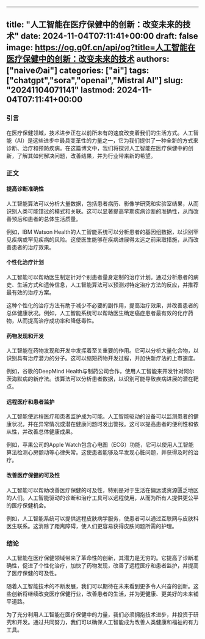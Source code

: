 
---
title: "人工智能在医疗保健中的创新：改变未来的技术"
date: 2024-11-04T07:11:41+00:00
draft: false
image: https://og.g0f.cn/api/og?title=人工智能在医疗保健中的创新：改变未来的技术
authors: ["naiveのai"]
categories: ["ai"]
tags: ["chatgpt","sora","openai","Mistral AI"]
slug: "20241104071141"
lastmod: 2024-11-04T07:11:41+00:00
---
### 引言

在医疗保健领域，技术进步正在以前所未有的速度改变着我们的生活方式。人工智能（AI）是这些进步中最具变革性的力量之一，它为我们提供了一种全新的方式来诊断、治疗和预防疾病。在这篇博文中，我们将探讨人工智能在医疗保健中的创新，了解其如何解决问题，改善结果，并为行业带来新的希望。

### 正文

#### 提高诊断准确性

人工智能算法可以分析大量数据，包括患者病历、影像学研究和实验室结果，从而识别人类可能错过的模式和关联。这可以显著提高早期疾病诊断的准确性，从而改善预后和患者的总体生活质量。

例如，IBM Watson Health的人工智能系统可以分析患者的基因组数据，以识别罕见疾病或罕见疾病的风险。这使医生能够在疾病进展得太远之前采取措施，从而改善患者的治疗效果。

#### 个性化治疗计划

人工智能可以帮助医生制定针对个别患者量身定制的治疗计划。通过分析患者的病史、生活方式和遗传信息，人工智能算法可以预测对特定治疗方法的反应，并推荐最有效的治疗方案。

这种个性化的治疗方法有助于减少不必要的副作用，提高治疗效果，并改善患者的总体健康状况。例如，人工智能系统可以帮助医生确定癌症患者最有效的化疗药物，从而提高治疗成功率和降低毒性。

#### 药物发现和开发

人工智能在药物发现和开发中发挥着至关重要的作用。它可以分析大量化合物，以识别具有治疗潜力的分子。这可以缩短药物开发过程，并加快新疗法的上市速度。

例如，谷歌的DeepMind Health与制药公司合作，使用人工智能来开发针对阿尔茨海默病的新疗法。该算法可以分析患者数据，以识别可能导致疾病进展的潜在靶点。

#### 远程医疗和患者监护

人工智能使远程医疗和患者监护成为可能。人工智能驱动的设备可以监测患者的健康状况，并在异常情况或潜在健康问题时发出警报。这可以提高患者的便利性和依从性，并改善总体健康成果。

例如，苹果公司的Apple Watch包含心电图（ECG）功能，它可以使用人工智能算法检测心房颤动等心律失常。这使患者能够及早发现心脏问题，并获得及时的治疗。

#### 改善医疗保健的可及性

人工智能可以帮助改善医疗保健的可及性，特别是对于生活在偏远或资源匮乏地区的人们。人工智能驱动的诊断和治疗工具可以远程使用，从而为所有人提供更公平的医疗保健机会。

例如，人工智能系统可以提供远程皮肤病学服务，使患者可以通过互联网与皮肤科医生联系。这消除了距离障碍，使人们更容易获得皮肤问题所需的护理。

### 结论

人工智能在医疗保健领域带来了革命性的创新，其潜力是无穷的。它提高了诊断准确性，促进了个性化治疗，加快了药物发现，改善了远程医疗和患者监护，并提高了医疗保健的可及性。

随着人工智能技术的不断发展，我们可以期待在未来看到更多令人兴奋的创新。这些创新将继续改变医疗保健行业，改善患者的生活，并为更健康、更美好的未来铺平道路。

为了充分利用人工智能在医疗保健中的力量，我们必须拥抱技术进步，并投资于研究和开发。通过共同努力，我们可以确保人工智能成为改善人类健康和福祉的有力工具。